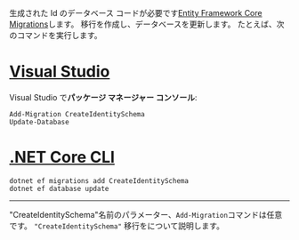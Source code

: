 生成された Id のデータベース コードが必要です[Entity Framework Core Migrations](/ef/core/managing-schemas/migrations/)します。 移行を作成し、データベースを更新します。 たとえば、次のコマンドを実行します。

# <a name="visual-studiotabvisual-studio"></a>[Visual Studio](#tab/visual-studio)

Visual Studio で**パッケージ マネージャー コンソール**:

```PMC
Add-Migration CreateIdentitySchema
Update-Database
```

# <a name="net-core-clitabnetcore-cli"></a>[.NET Core CLI](#tab/netcore-cli)

```cli
dotnet ef migrations add CreateIdentitySchema
dotnet ef database update
```

---

"CreateIdentitySchema"名前のパラメーター、`Add-Migration`コマンドは任意です。 `"CreateIdentitySchema"` 移行をについて説明します。
